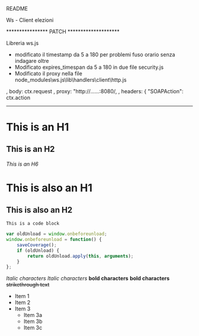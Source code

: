 README

Ws - Client elezioni


**************** PATCH ********************

Libreria ws.js 
- modificato il timestamp da 5 a 180 per problemi fuso orario senza indagare oltre
- Modificato expires_timespan da 5 a 180 in due file security.js
- Modificato il proxy nella file node_modules\ws.js\lib\handlers\client\http.js

, body: ctx.request
, proxy: "http://......:8080/,
, headers: { "SOAPAction": ctx.action 


*******************************************






# This is an H1
## This is an H2
###### This is an H6

This is also an H1
==================

This is also an H2
------------------


```
This is a code block
```


```javascript
var oldUnload = window.onbeforeunload;
window.onbeforeunload = function() {
    saveCoverage();
    if (oldUnload) {
        return oldUnload.apply(this, arguments);
    }
};
```




*Italic characters* 
_Italic characters_
**bold characters**
__bold characters__
~~strikethrough text~~




* Item 1
* Item 2
* Item 3
  * Item 3a
  * Item 3b
  * Item 3c

